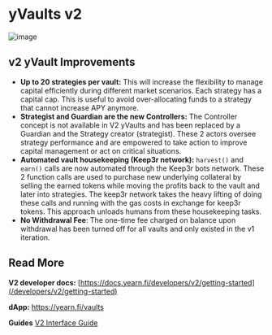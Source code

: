 # yVaults v2

![image](/img/diagrams/yvaults-v2.png)

## v2 yVault Improvements

- **Up to 20 strategies per vault:** This will increase the flexibility to manage capital efficiently during different market scenarios. Each strategy has a capital cap. This is useful to avoid over-allocating funds to a strategy that cannot increase APY anymore.
- **Strategist and Guardian are the new Controllers:** The Controller concept is not available in V2 yVaults and has been replaced by a Guardian and the Strategy creator \(strategist\). These 2 actors oversee strategy performance and are empowered to take action to improve capital management or act on critical situations.
- **Automated vault housekeeping \(Keep3r network\):** `harvest()` and `earn()` calls are now automated through the Keep3r bots network. These 2 function calls are used to purchase new underlying collateral by selling the earned tokens while moving the profits back to the vault and later into strategies. The keep3r network takes the heavy lifting of doing these calls and running with the gas costs in exchange for keep3r tokens. This approach unloads humans from these housekeeping tasks.
- **No Withdrawal Fee**: The one-time fee charged on balance upon withdrawal has been turned off for all vaults and only existed in the v1 iteration.

## Read More

**V2 developer docs:** <PrettyLink>[https://docs.yearn.fi/developers/v2/getting-started](/developers/v2/getting-started)</PrettyLink>

**dApp:** <PrettyLink>https://yearn.fi/vaults</PrettyLink>

**Guides** <PrettyLink>[V2 Interface Guide](/getting-started/guides/using-yearn-v2)</PrettyLink>
